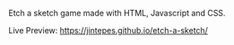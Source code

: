 Etch a sketch game made with HTML, Javascript and CSS.

Live Preview: https://jintepes.github.io/etch-a-sketch/
